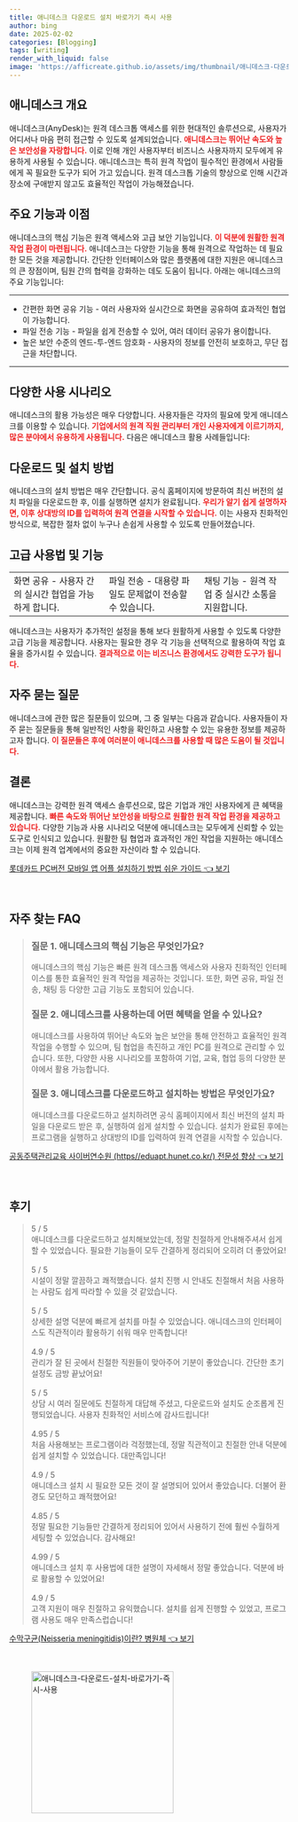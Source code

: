 ```yaml
---
title: 애니데스크 다운로드 설치 바로가기 즉시 사용
author: bing
date: 2025-02-02
categories: [Blogging]
tags: [writing]
render_with_liquid: false
image: 'https://afficreate.github.io/assets/img/thumbnail/애니데스크-다운로드-설치-바로가기-즉시-사용.webp'
---
```



<h2 id='애니데스크 개요'>애니데스크 개요</h2>

<p>애니데스크(AnyDesk)는 원격 데스크톱 액세스를 위한 현대적인 솔루션으로, 사용자가 어디서나 마음 편히 접근할 수 있도록 설계되었습니다. <b><span style="color: #ee2323;">애니데스크는 뛰어난 속도와 높은 보안성을 자랑합니다.</span></b> 이로 인해 개인 사용자부터 비즈니스 사용자까지 모두에게 유용하게 사용될 수 있습니다. 애니데스크는 특히 원격 작업이 필수적인 환경에서 사람들에게 꼭 필요한 도구가 되어 가고 있습니다. 원격 데스크톱 기술의 향상으로 인해 시간과 장소에 구애받지 않고도 효율적인 작업이 가능해졌습니다.</p>

<h2 id='주요 기능과 이점'>주요 기능과 이점</h2>

<p>애니데스크의 핵심 기능은 원격 액세스와 고급 보안 기능입니다. <b><span style="color: #ee2323;">이 덕분에 원활한 원격 작업 환경이 마련됩니다.</span></b> 애니데스크는 다양한 기능을 통해 원격으로 작업하는 데 필요한 모든 것을 제공합니다. 간단한 인터페이스와 많은 플랫폼에 대한 지원은 애니데스크의 큰 장점이며, 팀원 간의 협력을 강화하는 데도 도움이 됩니다. 아래는 애니데스크의 주요 기능입니다:</p>

<hr />

<ul>
    <li>간편한 화면 공유 기능 - 여러 사용자와 실시간으로 화면을 공유하여 효과적인 협업이 가능합니다.</li>
    <li>파일 전송 기능 - 파일을 쉽게 전송할 수 있어, 여러 데이터 공유가 용이합니다.</li>
    <li>높은 보안 수준의 엔드-투-엔드 암호화 - 사용자의 정보를 안전히 보호하고, 무단 접근을 차단합니다.</li>
</ul>

<hr />

<h2 id='다양한 사용 시나리오'>다양한 사용 시나리오</h2>

<p>애니데스크의 활용 가능성은 매우 다양합니다. 사용자들은 각자의 필요에 맞게 애니데스크를 이용할 수 있습니다. <b><span style="color: #ee2323;">기업에서의 원격 직원 관리부터 개인 사용자에게 이르기까지, 많은 분야에서 유용하게 사용됩니다.</span></b> 다음은 애니데스크 활용 사례들입니다:</p>

<h2 id='다운로드 및 설치 방법'>다운로드 및 설치 방법</h2>

<p>애니데스크의 설치 방법은 매우 간단합니다. 공식 홈페이지에 방문하여 최신 버전의 설치 파일을 다운로드한 후, 이를 실행하면 설치가 완료됩니다. <b><span style="color: #ee2323;">우리가 알기 쉽게 설명하자면, 이후 상대방의 ID를 입력하여 원격 연결을 시작할 수 있습니다.</span></b> 이는 사용자 친화적인 방식으로, 복잡한 절차 없이 누구나 손쉽게 사용할 수 있도록 만들어졌습니다.</p>

<h2 id='고급 사용법 및 기능'>고급 사용법 및 기능</h2>

<table>
    <tr>
        <td>화면 공유 - 사용자 간의 실시간 협업을 가능하게 합니다.</td>
        <td>파일 전송 - 대용량 파일도 문제없이 전송할 수 있습니다.</td>
        <td>채팅 기능 - 원격 작업 중 실시간 소통을 지원합니다.</td>
    </tr>
</table>

<p>애니데스크는 사용자가 추가적인 설정을 통해 보다 원활하게 사용할 수 있도록 다양한 고급 기능을 제공합니다. 사용자는 필요한 경우 각 기능을 선택적으로 활용하여 작업 효율을 증가시킬 수 있습니다. <b><span style="color: #ee2323;">결과적으로 이는 비즈니스 환경에서도 강력한 도구가 됩니다.</span></b></p>

<h2 id='자주 묻는 질문'>자주 묻는 질문</h2>

<p>애니데스크에 관한 많은 질문들이 있으며, 그 중 일부는 다음과 같습니다. 사용자들이 자주 묻는 질문들을 통해 일반적인 사항을 확인하고 사용할 수 있는 유용한 정보를 제공하고자 합니다. <b><span style="color: #ee2323;">이 질문들은 후에 여러분이 애니데스크를 사용할 때 많은 도움이 될 것입니다.</span></b></p>

<h2 id='결론'>결론</h2>

<p>애니데스크는 강력한 원격 액세스 솔루션으로, 많은 기업과 개인 사용자에게 큰 혜택을 제공합니다. <b><span style="color: #ee2323;">빠른 속도와 뛰어난 보안성을 바탕으로 원활한 원격 작업 환경을 제공하고 있습니다.</span></b> 다양한 기능과 사용 시나리오 덕분에 애니데스크는 모두에게 신뢰할 수 있는 도구로 인식되고 있습니다. 원활한 팀 협업과 효과적인 개인 작업을 지원하는 애니데스크는 이제 원격 업계에서의 중요한 자산이라 할 수 있습니다.</p>


<p><a class="click-button" title="롯데카드 PC버전 모바일 앱 어플 설치하기 방법 쉬운 가이드" href="https://afficreate.github.io/posts/%EB%A1%AF%EB%8D%B0%EC%B9%B4%EB%93%9C-PC%EB%B2%84%EC%A0%84-%EB%AA%A8%EB%B0%94%EC%9D%BC-%EC%95%B1-%EC%96%B4%ED%94%8C-%EC%84%A4%EC%B9%98%ED%95%98%EA%B8%B0-%EB%B0%A9%EB%B2%95-%EC%89%AC%EC%9A%B4-%EA%B0%80%EC%9D%B4%EB%93%9C/" rel="dofollow">롯데카드 PC버전 모바일 앱 어플 설치하기 방법 쉬운 가이드 👈 보기</a></p><br>
<h2 id='자주_찾는_FAQ'>자주 찾는 FAQ</h2>
<div itemscope="" itemtype="https://schema.org/FAQPage"> 
<blockquote> 
<div itemscope="" itemprop="mainEntity" itemtype="https://schema.org/Question"> 
<h3 itemprop="name">질문 1. 애니데스크의 핵심 기능은 무엇인가요?</h3> 
<div itemscope="" itemprop="acceptedAnswer" itemtype="https://schema.org/Answer"> 
<span itemprop="text"> 
<p>애니데스크의 핵심 기능은 빠른 원격 데스크톱 액세스와 사용자 친화적인 인터페이스를 통한 효율적인 원격 작업을 제공하는 것입니다. 또한, 화면 공유, 파일 전송, 채팅 등 다양한 고급 기능도 포함되어 있습니다.</p> 
</span> 
</div> 
</div> 

<div itemscope="" itemprop="mainEntity" itemtype="https://schema.org/Question"> 
<h3 itemprop="name">질문 2. 애니데스크를 사용하는데 어떤 혜택을 얻을 수 있나요?</h3> 
<div itemscope="" itemprop="acceptedAnswer" itemtype="https://schema.org/Answer"> 
<span itemprop="text"> 
<p>애니데스크를 사용하여 뛰어난 속도와 높은 보안을 통해 안전하고 효율적인 원격 작업을 수행할 수 있으며, 팀 협업을 촉진하고 개인 PC를 원격으로 관리할 수 있습니다. 또한, 다양한 사용 시나리오를 포함하여 기업, 교육, 협업 등의 다양한 분야에서 활용 가능합니다.</p> 
</span> 
</div> 
</div> 

<div itemscope="" itemprop="mainEntity" itemtype="https://schema.org/Question"> 
<h3 itemprop="name">질문 3. 애니데스크를 다운로드하고 설치하는 방법은 무엇인가요?</h3> 
<div itemscope="" itemprop="acceptedAnswer" itemtype="https://schema.org/Answer"> 
<span itemprop="text"> 
<p>애니데스크를 다운로드하고 설치하려면 공식 홈페이지에서 최신 버전의 설치 파일을 다운로드 받은 후, 실행하여 쉽게 설치할 수 있습니다. 설치가 완료된 후에는 프로그램을 실행하고 상대방의 ID를 입력하여 원격 연결을 시작할 수 있습니다.</p> 
</span> 
</div> 
</div> 
</blockquote> 
</div>
<p><a class="click-button" title="공동주택관리교육 사이버연수원 (https//eduapt.hunet.co.kr/) 전문성 향상" href="https://afficreate.github.io/posts/%EA%B3%B5%EB%8F%99%EC%A3%BC%ED%83%9D%EA%B4%80%EB%A6%AC%EA%B5%90%EC%9C%A1-%EC%82%AC%EC%9D%B4%EB%B2%84%EC%97%B0%EC%88%98%EC%9B%90-(httpseduapt.hunet.co.kr)-%EC%A0%84%EB%AC%B8%EC%84%B1-%ED%96%A5%EC%83%81/" rel="dofollow">공동주택관리교육 사이버연수원 (https//eduapt.hunet.co.kr/) 전문성 향상 👈 보기</a></p><br>
<h2 id='후기'>후기</h2>
<div itemscope itemtype="https://schema.org/Product">
  <blockquote>
  <div itemprop="review" itemscope itemtype="https://schema.org/Review">
      <div itemprop="reviewRating" itemscope itemtype="https://schema.org/Rating"> <span itemprop="ratingValue">5</span> / <span itemprop="bestRating">5</span> </div>
      <span itemprop="reviewBody">애니데스크를 다운로드하고 설치해보았는데, 정말 친절하게 안내해주셔서 쉽게 할 수 있었습니다. 필요한 기능들이 모두 간결하게 정리되어 오히려 더 좋았어요!</span>
  </div>
  <br>
  <div itemprop="review" itemscope itemtype="https://schema.org/Review">
      <div itemprop="reviewRating" itemscope itemtype="https://schema.org/Rating"> <span itemprop="ratingValue">5</span> / <span itemprop="bestRating">5</span> </div>
      <span itemprop="reviewBody">시설이 정말 깔끔하고 쾌적했습니다. 설치 진행 시 안내도 친절해서 처음 사용하는 사람도 쉽게 따라할 수 있을 것 같았습니다.</span>
  </div>
  <br>
  <div itemprop="review" itemscope itemtype="https://schema.org/Review">
      <div itemprop="reviewRating" itemscope itemtype="https://schema.org/Rating"> <span itemprop="ratingValue">5</span> / <span itemprop="bestRating">5</span> </div>
      <span itemprop="reviewBody">상세한 설명 덕분에 빠르게 설치를 마칠 수 있었습니다. 애니데스크의 인터페이스도 직관적이라 활용하기 쉬워 매우 만족합니다!</span>
  </div>
  <br>
  <div itemprop="review" itemscope itemtype="https://schema.org/Review">
      <div itemprop="reviewRating" itemscope itemtype="https://schema.org/Rating"> <span itemprop="ratingValue">4.9</span> / <span itemprop="bestRating">5</span> </div>
      <span itemprop="reviewBody">관리가 잘 된 곳에서 친절한 직원들이 맞아주어 기분이 좋았습니다. 간단한 초기 설정도 금방 끝났어요!</span>
  </div>
  <br>
  <div itemprop="review" itemscope itemtype="https://schema.org/Review">
      <div itemprop="reviewRating" itemscope itemtype="https://schema.org/Rating"> <span itemprop="ratingValue">5</span> / <span itemprop="bestRating">5</span> </div>
      <span itemprop="reviewBody">상담 시 여러 질문에도 친절하게 대답해 주셨고, 다운로드와 설치도 순조롭게 진행되었습니다. 사용자 친화적인 서비스에 감사드립니다!</span>
  </div>
  <br>
  <div itemprop="review" itemscope itemtype="https://schema.org/Review">
      <div itemprop="reviewRating" itemscope itemtype="https://schema.org/Rating"> <span itemprop="ratingValue">4.95</span> / <span itemprop="bestRating">5</span> </div>
      <span itemprop="reviewBody">처음 사용해보는 프로그램이라 걱정했는데, 정말 직관적이고 친절한 안내 덕분에 쉽게 설치할 수 있었습니다. 대만족입니다!</span>
  </div>
  <br>
  <div itemprop="review" itemscope itemtype="https://schema.org/Review">
      <div itemprop="reviewRating" itemscope itemtype="https://schema.org/Rating"> <span itemprop="ratingValue">4.9</span> / <span itemprop="bestRating">5</span> </div>
      <span itemprop="reviewBody">애니데스크 설치 시 필요한 모든 것이 잘 설명되어 있어서 좋았습니다. 더불어 환경도 모던하고 쾌적했어요!</span>
  </div>
  <br>
  <div itemprop="review" itemscope itemtype="https://schema.org/Review">
      <div itemprop="reviewRating" itemscope itemtype="https://schema.org/Rating"> <span itemprop="ratingValue">4.85</span> / <span itemprop="bestRating">5</span> </div>
      <span itemprop="reviewBody">정말 필요한 기능들만 간결하게 정리되어 있어서 사용하기 전에 훨씬 수월하게 세팅할 수 있었습니다. 감사해요!</span>
  </div>
  <br>
  <div itemprop="review" itemscope itemtype="https://schema.org/Review">
      <div itemprop="reviewRating" itemscope itemtype="https://schema.org/Rating"> <span itemprop="ratingValue">4.99</span> / <span itemprop="bestRating">5</span> </div>
      <span itemprop="reviewBody">애니데스크 설치 후 사용법에 대한 설명이 자세해서 정말 좋았습니다. 덕분에 바로 활용할 수 있었어요!</span>
  </div>
  <br>
  <div itemprop="review" itemscope itemtype="https://schema.org/Review">
      <div itemprop="reviewRating" itemscope itemtype="https://schema.org/Rating"> <span itemprop="ratingValue">4.9</span> / <span itemprop="bestRating">5</span> </div>
      <span itemprop="reviewBody">고객 지원이 매우 친절하고 유익했습니다. 설치를 쉽게 진행할 수 있었고, 프로그램 사용도 매우 만족스럽습니다!</span>
  </div>
  </blockquote>
</div>
<p><a class="click-button" title="수막구균(Neisseria meningitidis)이란? 병원체" href="https://afficreate.github.io/posts/%EC%88%98%EB%A7%89%EA%B5%AC%EA%B7%A0(Neisseria-meningitidis)%EC%9D%B4%EB%9E%80-%EB%B3%91%EC%9B%90%EC%B2%B4/" rel="dofollow">수막구균(Neisseria meningitidis)이란? 병원체 👈 보기</a></p><br>
<figure class="image"><img src="https://afficreate.github.io/assets/img/thumbnail/애니데스크-다운로드-설치-바로가기-즉시-사용.webp" alt="애니데스크-다운로드-설치-바로가기-즉시-사용" width="256" height="256"></figure>